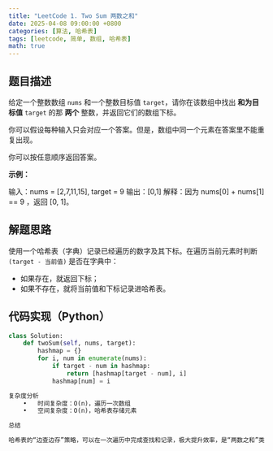 ```yaml
---
title: "LeetCode 1. Two Sum 两数之和"
date: 2025-04-08 09:00:00 +0800
categories: [算法, 哈希表]
tags: [leetcode, 简单, 数组, 哈希表]
math: true
---
```


## 题目描述

给定一个整数数组 `nums` 和一个整数目标值 `target`，请你在该数组中找出 **和为目标值** `target` 的那 **两个** 整数，并返回它们的数组下标。

你可以假设每种输入只会对应一个答案。但是，数组中同一个元素在答案里不能重复出现。

你可以按任意顺序返回答案。

**示例：**

输入：nums = [2,7,11,15], target = 9
输出：[0,1]
解释：因为 nums[0] + nums[1] == 9 ，返回 [0, 1]。

## 解题思路

使用一个哈希表（字典）记录已经遍历的数字及其下标。在遍历当前元素时判断 `(target - 当前值)` 是否在字典中：

- 如果存在，就返回下标；
- 如果不存在，就将当前值和下标记录进哈希表。

## 代码实现（Python）

```python
class Solution:
    def twoSum(self, nums, target):
        hashmap = {}
        for i, num in enumerate(nums):
            if target - num in hashmap:
                return [hashmap[target - num], i]
            hashmap[num] = i

复杂度分析
	•	时间复杂度：O(n)，遍历一次数组
	•	空间复杂度：O(n)，哈希表存储元素

总结

哈希表的“边查边存”策略，可以在一次遍历中完成查找和记录，极大提升效率，是“两数之和”类题目的经典方法。